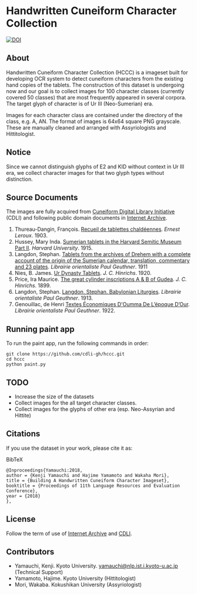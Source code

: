 # Handwritten Cuneiform Character Collection
[![DOI](https://zenodo.org/badge/115259052.svg)](https://zenodo.org/badge/latestdoi/115259052)


## About

Handwritten Cuneiform Character Collection (HCCC) is a imageset built for developing OCR system to detect
cuneiform characters from the existing hand copies of the tablets.
The construction of this dataset is undergoing now and our goal is to collect images for 100 character classes
(currently covered 50 classes) that are most frequently appeared in several corpora. 
The target glyph of character is of Ur III (Neo-Sumerian) era.

Images for each character class are contained under the directory of the class, e.g. A, AN.
The format of images is 64x64 square PNG grayscale. These are manually cleaned and arranged with 
Assyriologists and Hittitologist.

## Notice

Since we cannot distinguish glyphs of E2 and KID without context in Ur III era, we collect character images for 
that two glyph types without distinction.

## Source Documents

The images are fully acquired from [Cuneiform Digital Library Initiative](https://cdli.ucla.edu/) (CDLI) and
following public domain documents in [Internet Archive](https://archive.org).

1. Thureau-Dangin, François. [Recueil de tablettes chaldéennes](https://archive.org/details/recueildetablett00thuruoft). *Ernest Leroux*. 1903.
2. Hussey, Mary Inda. [Sumerian tablets in the Harvard Semitic Museum Part II](https://archive.org/details/sumeriantabletsi02huss). *Harvard University*. 1915.
3. Langdon, Stephan. [Tablets from the archives of Drehem with a complete account of the origin of the Sumerian calendar, translation, commentary and 23 plates](https://archive.org/details/tabletsfromarchi00languoft). *Librairie orientaliste Paul Geuthner*. 1911
4. Nies, B. James. [Ur Dynasty Tablets](https://archive.org/details/urdynastytablets00niesuoft). *J. C. Hinrichs*. 1920.
5. Price, Ira Maurice. [The great cylinder inscriptions A & B of Gudea](https://archive.org/details/greatcylinderins01pricuoft). *J. C. Hinrichs*. 1899.
6. Langdon, Stephan. [Langdon, Stephan. Babylonian Liturgies](https://archive.org/details/babylonianliturg00langrich). *Librairie orientaliste Paul Geuthner*. 1913.
7. Genouillac, de Henri [Textes Économiques D'Oumma De L’époque D’Our](https://archive.org/details/textesconomiqu00genouoft). *Librairie orientaliste Paul Geuthner*. 1922.

## Running paint app

To run the paint app, run the following commands in order:
```
git clone https://github.com/cdli-gh/hccc.git
cd hccc
python paint.py
```

## TODO

* Increase the size of the datasets
* Collect images for the all target character classes.
* Collect images for the glyphs of other era (esp. Neo-Assyrian and Hittite)

## Citations
If you use the dataset in your work, please cite it as:

BibTeX
```
@Inproceedings{Yamauchi:2018,
author = {Kenji Yamauchi and Hajime Yamamoto and Wakaha Mori},
title = {Building A Handwritten Cuneiform Character Imageset},
booktitle = {Proceedings of 11th Language Resources and Evaluation Conference},
year = {2018}
},
```

## License

Follow the term of use of [Internet Archive](https://archive.org/about/terms.php) and [CDLI](https://cdli.ucla.edu/?q=terms-of-use).

## Contributors

* Yamauchi, Kenji. Kyoto University. yamauchi@nlp.ist.i.kyoto-u.ac.jp (Technical Support)
* Yamamoto, Hajime. Kyoto University (Hittitologist)
* Mori, Wakaba.  Kokushikan University (Assyriologist)

